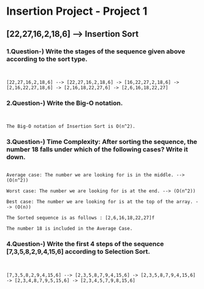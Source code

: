 # Insertion Project - Project 1

## [22,27,16,2,18,6] --> Insertion Sort 

### 1.Question-) Write the stages of the sequence given above according to the sort type.

```


[22,27,16,2,18,6] --> [22,27,16,2,18,6] -> [16,22,27,2,18,6] -> [2,16,22,27,18,6] -> [2,16,18,22,27,6] -> [2,6,16,18,22,27]

```


### 2.Question-) Write the Big-O notation.

```


The Big-O notation of Insertion Sort is O(n^2).

```



### 3.Question-) Time Complexity: After sorting the sequence, the number 18 falls under which of the following cases? Write it down.

```

Average case: The number we are looking for is in the middle. --> (O(n^2))

Worst case: The number we are looking for is at the end. --> (O(n^2))

Best case: The number we are looking for is at the top of the array. --> (O(n))

The Sorted sequence is as follows : [2,6,16,18,22,27]f

The number 18 is included in the Average Case.

```

### 4.Question-) Write the first 4 steps of the sequence [7,3,5,8,2,9,4,15,6] according to Selection Sort.

```


[7,3,5,8,2,9,4,15,6] --> [2,3,5,8,7,9,4,15,6] -> [2,3,5,8,7,9,4,15,6] -> [2,3,4,8,7,9,5,15,6] -> [2,3,4,5,7,9,8,15,6]

```
